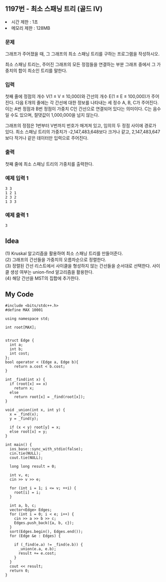 ## 1197번 - 최소 스패닝 트리 (골드 IV)

<li>시간 제한 : 1초</li>
<li>메모리 제한 : 128MB</li>

### 문제
그래프가 주어졌을 때, 그 그래프의 최소 스패닝 트리를 구하는 프로그램을 작성하시오.<br>

최소 스패닝 트리는, 주어진 그래프의 모든 정점들을 연결하는 부분 그래프 중에서 그 가중치의 합이 최소인 트리를 말한다.<br>

### 입력
첫째 줄에 정점의 개수 V(1 ≤ V ≤ 10,000)와 간선의 개수 E(1 ≤ E ≤ 100,000)가 주어진다. 다음 E개의 줄에는 각 간선에 대한 정보를 나타내는 세 정수 A, B, C가 주어진다. 이는 A번 정점과 B번 정점이 가중치 C인 간선으로 연결되어 있다는 의미이다. C는 음수일 수도 있으며, 절댓값이 1,000,000을 넘지 않는다.<br>

그래프의 정점은 1번부터 V번까지 번호가 매겨져 있고, 임의의 두 정점 사이에 경로가 있다. 최소 스패닝 트리의 가중치가 -2,147,483,648보다 크거나 같고, 2,147,483,647보다 작거나 같은 데이터만 입력으로 주어진다.<br>

### 출력
첫째 줄에 최소 스패닝 트리의 가중치를 출력한다.<br>

### 예제 입력 1
```
3 3
1 2 1
2 3 2
1 3 3
```
### 예제 출력 1
```
3
```

## Idea
(1) Kruskal 알고리즘을 활용하여 최소 스패닝 트리를 만들어준다.<br>
(2) 그래프의 간선들을 가중치의 오름차순으로 정렬한다.<br>
(3) 정렬된 간선 리스트에서 사이클을 형성하지 않는 간선들을 순서대로 선택한다. 사이클 생성 여부는 union-find 알고리즘을 활용한다.<br>
(4) 해당 간선을 MST의 집합에 추가한다.<br>

## My Code
```
#include <bits/stdc++.h>
#define MAX 10001

using namespace std;

int root[MAX];


struct Edge {
  int a;
  int b;
  int cost;
};
bool operator < (Edge a, Edge b){
    return a.cost < b.cost;
}

int _find(int x) {
  if (root[x] == x)
    return x;
  else
    return root[x] = _find(root[x]);
}

void _union(int x, int y) {
  x = _find(x);
  y = _find(y);

  if (x < y) root[y] = x;
  else root[x] = y;
}

int main() {
  ios_base::sync_with_stdio(false);
  cin.tie(NULL);
  cout.tie(NULL);
  
  long long result = 0;

  int v, e;
  cin >> v >> e;

  for (int i = 1; i <= v; ++i) {
    root[i] = i;
  }

  int a, b, c;
  vector<Edge> Edges;
  for (int i = 0; i < e; i++) {
    cin >> a >> b >> c;
    Edges.push_back({a, b, c});
  }
  sort(Edges.begin(), Edges.end());
  for (Edge &e : Edges) {
    
    if (_find(e.a) != _find(e.b)) {
      _union(e.a, e.b);
      result += e.cost;
    }
  }
  cout << result;
  return 0;
}
```
